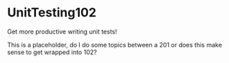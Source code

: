 # UnitTesting102
Get more productive writing unit tests!

This is a placeholder, do I do some topics between a 201 or does this make sense to get wrapped into 102?
